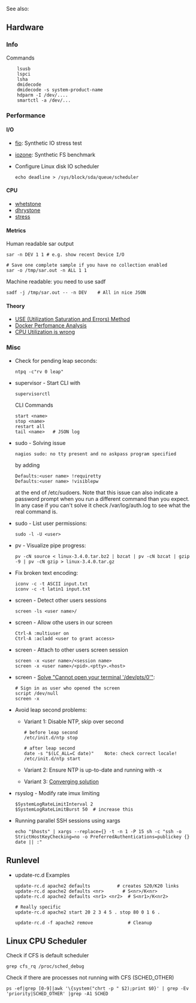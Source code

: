 See also: <?add topic='Debian'?> <?add topic='Filesystem'?> <?add topic='Linux-HA'?> <?add topic="Linux-Networking"?> <?add topic="Linux-Virtualization"?> <?add topic="LVM"?> <?add topic="Package Management"?> <?add topic="Partitioning"?> <?add topic='RAID'?> <?add topic='Shell-Scripting'?> <?add topic='SSH'?> <?add topic='Security'?>

## Hardware

### Info

Commands

        lsusb
        lspci
        lsha
        dmidecode
        dmidecode -s system-product-name
        hdparm -I /dev/....
        smartctl -a /dev/...

### Performance

#### I/O

-   [fio](http://www.bluestop.org/fio/): Synthetic IO stress test
-   [iozone](http://www.iozone.org/): Synthetic FS benchmark
-   Configure Linux disk IO scheduler

        echo deadline > /sys/block/sda/queue/scheduler

#### CPU

-   [whetstone](http://www.roylongbottom.org.uk/whetstone.htm)
-   [dhrystone](http://www.netlib.org/benchmark/dhry-c)
-   [stress](https://packages.debian.org/sid/stress)

#### Metrics

Human readable sar output

    sar -n DEV 1 1 # e.g. show recent Device I/O 

    # Save one complete sample if you have no collection enabled 
    sar -o /tmp/sar.out -n ALL 1 1 

Machine readable: you need to use sadf

    sadf -j /tmp/sar.out -- -n DEV    # All in nice JSON

#### Theory

-   [USE (Utilization Saturation and Errors)
    Method](http://www.brendangregg.com/usemethod.html)
-   [Docker Perfomance
    Analysis](http://www.brendangregg.com/blog/2017-05-15/container-performance-analysis-dockercon-2017.html)
-   [CPU Utilization is
    wrong](http://www.brendangregg.com/blog/2017-05-09/cpu-utilization-is-wrong.html?utm_content=bufferfb890&utm_medium=social&utm_source=twitter.com&utm_campaign=buffer)

### Misc

-   Check for pending leap seconds:

        ntpq -c"rv 0 leap"

-   supervisor - Start CLI with

        supervisorctl

    CLI Commands

        start <name>
        stop <name>
        restart all
        tail <name>   # JSON log

-   sudo - Solving issue

        nagios sudo: no tty present and no askpass program specified

    by adding

        Defaults:<user name> !requiretty
        Defaults:<user name> !visiblepw

    at the end of /etc/sudoers. Note that this issue can also indicate a
    password prompt when you run a different command than you expect. In
    any case if you can't solve it check /var/log/auth.log to see what
    the real command is.

-   sudo - List user permissions:

        sudo -l -U <user>

-   pv - Visualize pipe progress:

        pv -cN source < linux-3.4.0.tar.bz2 | bzcat | pv -cN bzcat | gzip -9 | pv -cN gzip > linux-3.4.0.tar.gz

-   Fix broken text encoding:

        iconv -c -t ASCII input.txt
        iconv -c -t latin1 input.txt

-   screen - Detect other users sessions

        screen -ls <user name>/

-   screen - Allow othe users in our screen

        Ctrl-A :multiuser on
        Ctrl-A :acladd <user to grant access>

-   screen - Attach to other users screen session

        screen -x <user name>/<session name>
        screen -x <user name>/<pid>.<ptty>.<host>

-   screen - [Solve "Cannot open your terminal
    '/dev/pts/0'"](http://makandracards.com/makandra/2533-solve-screen-error-cannot-open-your-terminal-dev-pts-0-please-check):

        # Sign in as user who opened the screen
        script /dev/null
        screen -x

-   Avoid leap second problems:
    - Variant 1: Disable NTP, skip over second

          # before leap second
          /etc/init.d/ntp stop

          # after leap second
          date -s "$(LC_ALL=C date)"    Note: check correct locale!
          /etc/init.d/ntp start

    -   Variant 2: Ensure NTP is up-to-date and running with -x
    -   Variant 3: [Converging solution](http://syslog.me/2015/06/04/a-humble-attempt-to-work-around-the-leap-second-2015-edition/)

-   rsyslog - Modify rate imux limiting

        $SystemLogRateLimitInterval 2
        $SystemLogRateLimitBurst 50  # increase this

-   Running parallel SSH sessions using xargs

        echo "$hosts" | xargs --replace={} -t -n 1 -P 15 sh -c "ssh -o StrictHostKeyChecking=no -o PreferredAuthentications=publickey {} date || :"

## Runlevel

-   update-rc.d Examples

        update-rc.d apache2 defaults          # creates S20/K20 links
        update-rc.d apache2 defaults <nr>       # S<nr>/K<nr>
        update-rc.d apache2 defaults <nr1> <nr2>  # S<nr1>/K<nr2>

        # Really specific 
        update-rc.d apache2 start 20 2 3 4 5 . stop 80 0 1 6 .

        update-rc.d -f apache2 remove             # Cleanup

## Linux CPU Scheduler

Check if CFS is default scheduler

    grep cfs_rq /proc/sched_debug
    
Check if there are processes not running with CFS (SCHED_OTHER)

    ps -ef|grep [0-9]|awk '\{system("chrt -p " $2);print $0}' | grep -Ev 'priority|SCHED_OTHER' |grep -A1 SCHED